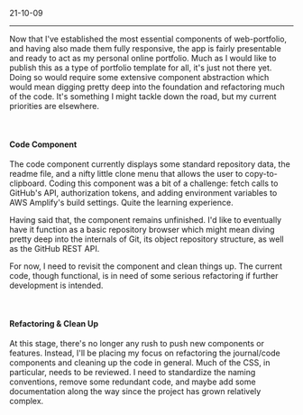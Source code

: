 21-10-09

---

Now that I've established the most essential components of web-portfolio, and having also made them fully responsive, 
the app is fairly presentable and ready to act as my personal online portfolio. Much as I would like to publish this 
as a type of portfolio template for all, it's just not there yet. Doing so would require some extensive component 
abstraction which would mean digging pretty deep into the foundation and refactoring much of the code. It's something 
I might tackle down the road, but my current priorities are elsewhere.

<br/>

#### Code Component

The code component currently displays some standard repository data, the readme file, and a nifty little clone menu 
that allows the user to copy-to-clipboard. Coding this component was a bit of a challenge: fetch calls to GitHub's 
API, authorization tokens, and adding environment variables to AWS Amplify's build settings. Quite the learning 
experience.

Having said that, the component remains unfinished. I'd like to eventually have it function as a basic repository 
browser which might mean diving pretty deep into the internals of Git, its object repository structure, as well as 
the GitHub REST API.

For now, I need to revisit the component and clean things up. The current code, though functional, is in need of some 
serious refactoring if further development is intended.

<br/>

#### Refactoring & Clean Up

At this stage, there's no longer any rush to push new components or features. Instead, I'll be placing my focus on 
refactoring the journal/code components and cleaning up the code in general. Much of the CSS, in particular, needs to 
be reviewed. I need to standardize the naming conventions, remove some redundant code, and maybe add some 
documentation along the way since the project has grown relatively complex.
